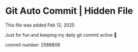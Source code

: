 # Git Auto Commit | Hidden File

This file was added Feb 12, 2025

Just for fun and keeping my daily git commit active 🤪

commit number: 2588808
